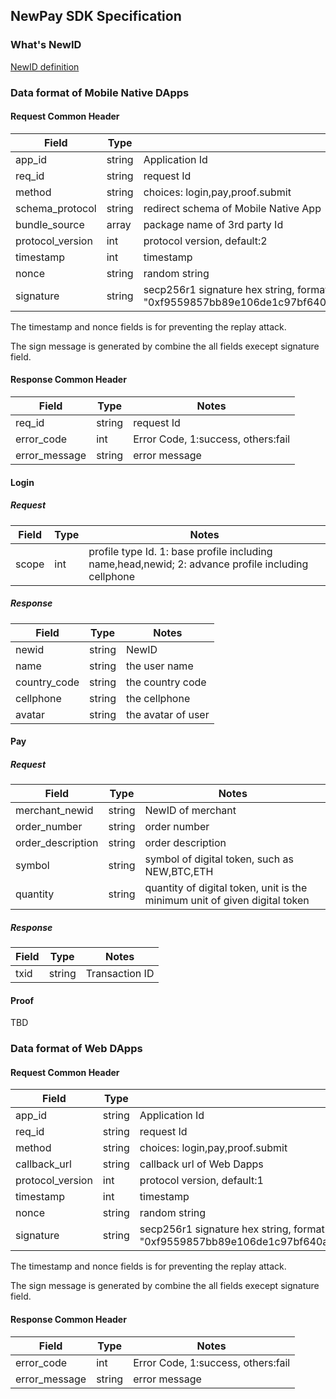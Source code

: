 
## NewPay SDK Specification

### What's NewID

[NewID definition](NewID-specification.md)

### Data format of Mobile Native DApps 

#### Request Common Header

| Field            | Type   | Notes                                      |
| ---              | ---    | ---                                        |
| app_id           | string | Application Id                             |
| req_id           | string | request Id                             |
| method           | string | choices: login,pay,proof.submit     |
| schema_protocol  | string | redirect schema of Mobile Native App       |
| bundle_source    | array  | package name of 3rd party Id               |
| protocol_version | int    | protocol version, default:2                |
| timestamp        | int    | timestamp                                  |
| nonce            | string | random string                              |
| signature        | string | secp256r1 signature hex string, format: "0xf9559857bb89e106de1c97bf640a481ff77a6f51e9ba8e8487d43999af0369c4e89eecca9ae085c44506137bc12ef16b24347c6b93b04fee5ef8572818382138". |

The timestamp and nonce fields is for preventing the replay attack.

The sign message is generated by combine the all fields execept signature field.

#### Response Common Header

| Field            | Type   | Notes                                      |
| ---              | ---    | ---                                        |
| req_id           | string | request Id                             |
| error_code       | int    | Error Code, 1:success, others:fail         |
| error_message    | string | error message     |


#### Login

##### Request

| Field            | Type   | Notes                                                      |
| ---              | ---    | ---                                                        |
| scope            | int    | profile type Id. 1: base profile including name,head,newid; 2: advance profile including cellphone  |

##### Response

| Field            | Type   | Notes                                                      |
| ---              | ---    | ---                                                        |
| newid            | string | NewID              |
| name        | string | the user name      |
| country_code     | string | the country code   |
| cellphone        | string | the cellphone      |
| avatar      | string | the avatar of user |

#### Pay

##### Request

| Field            | Type   | Notes                                                      |
| ---              | ---    | ---                                                        |
| merchant_newid     | string | NewID of merchant                                               |
| order_number     | string | order number                                               |
| order_description     | string | order description                                               |
| symbol     | string | symbol of digital token, such as NEW,BTC,ETH                                               |
| quantity     | string | quantity of digital token, unit is the minimum unit of given digital token                                               |

##### Response

| Field            | Type   | Notes                                                      |
| ---              | ---    | ---                                                        |
| txid     | string | Transaction ID                                               |
 

#### Proof

TBD


### Data format of Web DApps 

#### Request Common Header

| Field            | Type   | Notes                                      |
| ---              | ---    | ---                                        |
| app_id           | string | Application Id                             |
| req_id           | string | request Id                             |
| method           | string | choices: login,pay,proof.submit     |
| callback_url  | string | callback url of Web Dapps       |
| protocol_version | int    | protocol version, default:1                |
| timestamp        | int    | timestamp                                  |
| nonce            | string | random string                              |
| signature        | string | secp256r1 signature hex string, format: "0xf9559857bb89e106de1c97bf640a481ff77a6f51e9ba8e8487d43999af0369c4e89eecca9ae085c44506137bc12ef16b24347c6b93b04fee5ef8572818382138". |

The timestamp and nonce fields is for preventing the replay attack.

The sign message is generated by combine the all fields execept signature field.

#### Response Common Header

| Field            | Type   | Notes                                      |
| ---              | ---    | ---                                        |
| error_code       | int    | Error Code, 1:success, others:fail         |
| error_message    | string | error message     |


